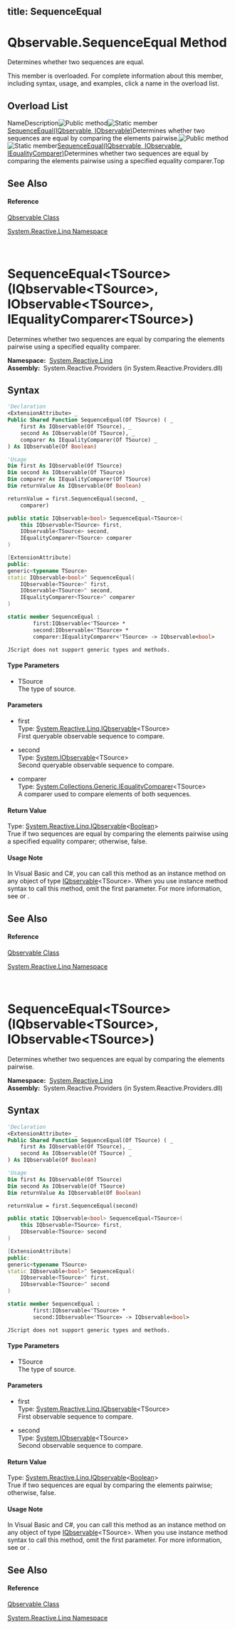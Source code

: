 title: SequenceEqual
---
# Qbservable.SequenceEqual Method

Determines whether two sequences are equal.

This member is overloaded. For complete information about this member, including syntax, usage, and examples, click a name in the overload list.

## Overload List

NameDescription![Public method](https://reactiveui.net/assets/img/Hh303103.pubmethod(en-us,VS.103).gif "Public method")![Static member](https://reactiveui.net/assets/img/Hh244319.static(en-us,VS.103).gif "Static member")[SequenceEqual<TSource>(IQbservable<TSource>, IObservable<TSource>)](https://msdn.microsoft.com/en-us/library/m:system.reactive.linq.qbservable.sequenceequal%60%601(system.reactive.linq.iqbservable%7b%60%600%7d%2csystem.iobservable%7b%60%600%7d)(v=VS.103))Determines whether two sequences are equal by comparing the elements pairwise.![Public method](https://reactiveui.net/assets/img/Hh303103.pubmethod(en-us,VS.103).gif "Public method")![Static member](https://reactiveui.net/assets/img/Hh244319.static(en-us,VS.103).gif "Static member")[SequenceEqual<TSource>(IQbservable<TSource>, IObservable<TSource>, IEqualityComparer<TSource>)](https://msdn.microsoft.com/en-us/library/m:system.reactive.linq.qbservable.sequenceequal%60%601(system.reactive.linq.iqbservable%7b%60%600%7d%2csystem.iobservable%7b%60%600%7d%2csystem.collections.generic.iequalitycomparer%7b%60%600%7d)(v=VS.103))Determines whether two sequences are equal by comparing the elements pairwise using a specified equality comparer.Top

## See Also

#### Reference

[Qbservable Class](Qbservable/Qbservable)

[System.Reactive.Linq Namespace](System.Reactive.Linq/System.Reactive.Linq)



<br />

# SequenceEqual\<TSource\>(IQbservable\<TSource\>, IObservable\<TSource\>, IEqualityComparer\<TSource\>)

Determines whether two sequences are equal by comparing the elements pairwise using a specified equality comparer.

**Namespace:**  [System.Reactive.Linq](System.Reactive.Linq/System.Reactive.Linq)  
**Assembly:**  System.Reactive.Providers (in System.Reactive.Providers.dll)

## Syntax

```vb
'Declaration
<ExtensionAttribute> _
Public Shared Function SequenceEqual(Of TSource) ( _
    first As IQbservable(Of TSource), _
    second As IObservable(Of TSource), _
    comparer As IEqualityComparer(Of TSource) _
) As IQbservable(Of Boolean)
```

```vb
'Usage
Dim first As IQbservable(Of TSource)
Dim second As IObservable(Of TSource)
Dim comparer As IEqualityComparer(Of TSource)
Dim returnValue As IQbservable(Of Boolean)

returnValue = first.SequenceEqual(second, _
    comparer)
```

```csharp
public static IQbservable<bool> SequenceEqual<TSource>(
    this IQbservable<TSource> first,
    IObservable<TSource> second,
    IEqualityComparer<TSource> comparer
)
```

```c++
[ExtensionAttribute]
public:
generic<typename TSource>
static IQbservable<bool>^ SequenceEqual(
    IQbservable<TSource>^ first, 
    IObservable<TSource>^ second, 
    IEqualityComparer<TSource>^ comparer
)
```

```fsharp
static member SequenceEqual : 
        first:IQbservable<'TSource> * 
        second:IObservable<'TSource> * 
        comparer:IEqualityComparer<'TSource> -> IQbservable<bool> 
```

```jscript
JScript does not support generic types and methods.
```

#### Type Parameters

- TSource  
  The type of source.

#### Parameters

- first  
  Type: [System.Reactive.Linq.IQbservable](IQbservable/IQbservable(TSource))\<TSource\>  
  First queryable observable sequence to compare.

- second  
  Type: [System.IObservable](https://msdn.microsoft.com/en-us/library/Dd990377)\<TSource\>  
  Second queryable observable sequence to compare.

- comparer  
  Type: [System.Collections.Generic.IEqualityComparer](https://msdn.microsoft.com/en-us/library/ms132151)\<TSource\>  
  A comparer used to compare elements of both sequences.

#### Return Value

Type: [System.Reactive.Linq.IQbservable](IQbservable/IQbservable(TSource))\<[Boolean](https://msdn.microsoft.com/en-us/library/a28wyd50)\>  
True if two sequences are equal by comparing the elements pairwise using a specified equality comparer; otherwise, false.

#### Usage Note

In Visual Basic and C\#, you can call this method as an instance method on any object of type [IQbservable](IQbservable/IQbservable(TSource))\<TSource\>. When you use instance method syntax to call this method, omit the first parameter. For more information, see [](https://msdn.microsoft.com/en-us/library/Bb384936) or [](https://msdn.microsoft.com/en-us/library/Bb383977).

## See Also

#### Reference

[Qbservable Class](Qbservable/Qbservable)

[System.Reactive.Linq Namespace](System.Reactive.Linq/System.Reactive.Linq)



<br />

# SequenceEqual\<TSource\>(IQbservable\<TSource\>, IObservable\<TSource\>)

Determines whether two sequences are equal by comparing the elements pairwise.

**Namespace:**  [System.Reactive.Linq](System.Reactive.Linq/System.Reactive.Linq)  
**Assembly:**  System.Reactive.Providers (in System.Reactive.Providers.dll)

## Syntax

```vb
'Declaration
<ExtensionAttribute> _
Public Shared Function SequenceEqual(Of TSource) ( _
    first As IQbservable(Of TSource), _
    second As IObservable(Of TSource) _
) As IQbservable(Of Boolean)
```

```vb
'Usage
Dim first As IQbservable(Of TSource)
Dim second As IObservable(Of TSource)
Dim returnValue As IQbservable(Of Boolean)

returnValue = first.SequenceEqual(second)
```

```csharp
public static IQbservable<bool> SequenceEqual<TSource>(
    this IQbservable<TSource> first,
    IObservable<TSource> second
)
```

```c++
[ExtensionAttribute]
public:
generic<typename TSource>
static IQbservable<bool>^ SequenceEqual(
    IQbservable<TSource>^ first, 
    IObservable<TSource>^ second
)
```

```fsharp
static member SequenceEqual : 
        first:IQbservable<'TSource> * 
        second:IObservable<'TSource> -> IQbservable<bool> 
```

```jscript
JScript does not support generic types and methods.
```

#### Type Parameters

- TSource  
  The type of source.

#### Parameters

- first  
  Type: [System.Reactive.Linq.IQbservable](IQbservable/IQbservable(TSource))\<TSource\>  
  First observable sequence to compare.

- second  
  Type: [System.IObservable](https://msdn.microsoft.com/en-us/library/Dd990377)\<TSource\>  
  Second observable sequence to compare.

#### Return Value

Type: [System.Reactive.Linq.IQbservable](IQbservable/IQbservable(TSource))\<[Boolean](https://msdn.microsoft.com/en-us/library/a28wyd50)\>  
True if two sequences are equal by comparing the elements pairwise; otherwise, false.

#### Usage Note

In Visual Basic and C\#, you can call this method as an instance method on any object of type [IQbservable](IQbservable/IQbservable(TSource))\<TSource\>. When you use instance method syntax to call this method, omit the first parameter. For more information, see [](https://msdn.microsoft.com/en-us/library/Bb384936) or [](https://msdn.microsoft.com/en-us/library/Bb383977).

## See Also

#### Reference

[Qbservable Class](Qbservable/Qbservable)

[System.Reactive.Linq Namespace](System.Reactive.Linq/System.Reactive.Linq)
